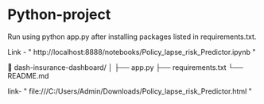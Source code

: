 # Python-project

Run using python app.py after installing packages listed in requirements.txt.

Link - " http://localhost:8888/notebooks/Policy_lapse_risk_Predictor.ipynb "

📁 dash-insurance-dashboard/
│
├── app.py
├── requirements.txt
└── README.md

link- " file:///C:/Users/Admin/Downloads/Policy_lapse_risk_Predictor.html " 
